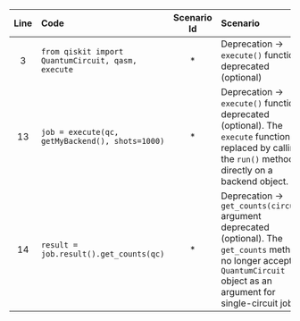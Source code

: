 | Line | Code | Scenario Id | Scenario | Artifact | Refactoring |
| :-: | :- | :-: | :- | :- | :- |
| 3 | `from qiskit import QuantumCircuit, qasm, execute` | * | Deprecation -> `execute()` function deprecated (optional) | qiskit.execute | `from qiskit import QuantumCircuit, qasm` |
| 13 | `job = execute(qc, getMyBackend(), shots=1000)` | * | Deprecation -> `execute()` function deprecated (optional). The `execute` function is replaced by calling the `run()` method directly on a backend object. | qiskit.execute.execute | `job = getMyBackend().run(qc, shots=1000)` |
| 14 | `result = job.result().get_counts(qc)` | * | Deprecation -> `get_counts(circuit)` argument deprecated (optional). The `get_counts` method no longer accepts a `QuantumCircuit` object as an argument for single-circuit jobs. | qiskit.result.Result.get_counts | `result = job.result().get_counts()` |